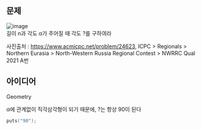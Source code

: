 ## 문제
![image](https://user-images.githubusercontent.com/44667299/160262573-864e1529-9e88-43f2-b076-a37381d41e4c.png)  
길이 n과 각도 α가 주어질 때 각도 ?를 구하여라  
  
사진출처 : https://www.acmicpc.net/problem/24623, ICPC > Regionals > Northern Eurasia > North-Western Russia Regional Contest > NWRRC Qual 2021 A번

## 아이디어
Geometry  
  
α에 관계없이 직각삼각형이 되기 때문에, ?는 항상 90이 된다
```c
puts("90");
```
